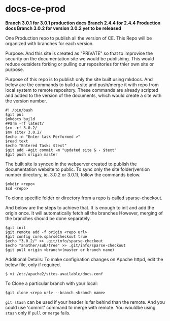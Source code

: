 # docs-ce-prod

**Branch 3.0.1 for 3.0.1 production docs
  Branch 2.4.4 for 2.4.4 Production docs
  Branch 3.0.2 for version 3.0.2 yet to be released**
  
One Production repo to publish all the version of CE. This Repo will be organized with branches for each version.

Purpose:
And this site is created as "PRIVATE" so that to improvise the security on the documentation site we would be publishing. This would reduce outsiders forking or pulling our repositories for thier own site or purpose.

Purpose of this repo is to publish only the site built using mkdocs. And below are the commands to build a site and push/merge it with repo from local system to remote repository. These commands are already scripted and added to the version of the documents, which would create a site with the version number.


```
#! /bin/bash
$git pul
$mkdocs build
##$rm -rf latest/
$rm -rf 3.0.2/
$mv site/ 3.0.2/
$echo -n "Enter task Performed >"
$read text
$echo "Entered Task: $text"
$git add -Agit commit -m "updated site & - $text"
$git push origin master
```

The built site is synced in the webserver created to publish the documentation website to public. To sync only the site folder(version number directory, ie. 3.0.2 or 3.0.1), follow the commands below.

 ```
 $mkdir <repo>
 $cd <repo>
 ```
 To clone specific folder or directory from a repo is called sparse-checkout.
 
 And below are the steps to achieve that. It is enough to init and add the origin once. It will automatically fetch all the branches
 However, merging of the branches should be done separately.
 
```
$git init
$git remote add -f origin <repo url>
$git config core.sparseCheckout true
$echo "3.0.2/" >> .git/info/sparse-checkout
$echo "another/sub/tree" >> .git/info/sparse-checkout
$git pull origin <branch>(master or branch name)
```

Additional Details:
To make configiration changes on Apache httpd, edit the below file, only if required.

```
$ vi /etc/apache2/sites-available/docs.conf

```
To Clone a particular branch with your local:

```
$git clone <repo url> --branch <branch name>
```
`git stash` can be used if your header is far behind than the remote.
And you could use 'commit' command to merge with remote.
You wouldbe using `stash` only if `pull` or `merge` fails.
